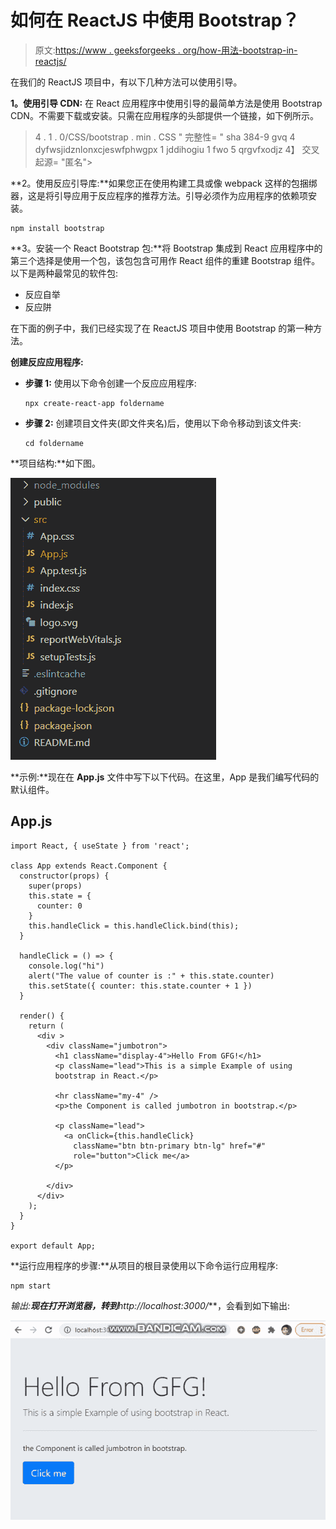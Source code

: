 # 如何在 ReactJS 中使用 Bootstrap？

> 原文:[https://www . geeksforgeeks . org/how-用法-bootstrap-in-reactjs/](https://www.geeksforgeeks.org/how-to-use-bootstrap-in-reactjs/)

在我们的 ReactJS 项目中，有以下几种方法可以使用引导。

**1。使用引导 CDN:** 在 React 应用程序中使用引导的最简单方法是使用 Bootstrap CDN。不需要下载或安装。只需在应用程序的头部提供一个链接，如下例所示。

> <link rel="”stylesheet”" href="”https://stackpath.bootstrapcdn.com/bootstrap/<br/">4 . 1 . 0/CSS/bootstrap . min . CSS "
> 完整性= " sha 384-9 gvq 4 dyfwsjidznlonxcjeswfphwgpx 1 jddihogiu 1 fwo 5 qrgvfxodjz 4】
> 交叉起源= "匿名">

**2。使用反应引导库:**如果您正在使用构建工具或像 webpack 这样的包捆绑器，这是将引导应用于反应程序的推荐方法。引导必须作为应用程序的依赖项安装。

```
npm install bootstrap
```

**3。安装一个 React Bootstrap 包:**将 Bootstrap 集成到 React 应用程序中的第三个选择是使用一个包，该包包含可用作 React 组件的重建 Bootstrap 组件。以下是两种最常见的软件包:

*   反应自举
*   反应阱

在下面的例子中，我们已经实现了在 ReactJS 项目中使用 Bootstrap 的第一种方法。

**创建反应应用程序:**

*   **步骤 1:** 使用以下命令创建一个反应应用程序:

    ```
    npx create-react-app foldername
    ```

*   **步骤 2:** 创建项目文件夹(即文件夹名)后，使用以下命令移动到该文件夹:

    ```
    cd foldername
    ```

**项目结构:**如下图。

![](img/7741c5c80ef4f444b97fd777e206a1c3.png)

**示例:**现在在 **App.js** 文件中写下以下代码。在这里，App 是我们编写代码的默认组件。

## App.js

```
import React, { useState } from 'react';

class App extends React.Component {
  constructor(props) {
    super(props)
    this.state = {
      counter: 0
    }
    this.handleClick = this.handleClick.bind(this);
  }

  handleClick = () => {
    console.log("hi")
    alert("The value of counter is :" + this.state.counter)
    this.setState({ counter: this.state.counter + 1 })
  }

  render() {
    return (
      <div >
        <div className="jumbotron">
          <h1 className="display-4">Hello From GFG!</h1>
          <p className="lead">This is a simple Example of using 
          bootstrap in React.</p>

          <hr className="my-4" />
          <p>the Component is called jumbotron in bootstrap.</p>

          <p className="lead">
            <a onClick={this.handleClick}
              className="btn btn-primary btn-lg" href="#" 
              role="button">Click me</a>
          </p>

        </div>
      </div>
    );
  }
}

export default App;
```

 <course-video>**运行应用程序的步骤:**从项目的根目录使用以下命令运行应用程序:

```
npm start
```

**输出:**现在打开浏览器，转到***http://localhost:3000/***，会看到如下输出:

![](img/1f78b3b71609f783b7ec77ca81fdef2c.png)</course-video>